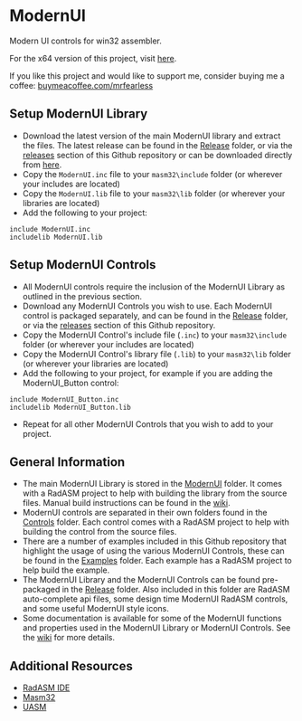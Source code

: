 # ModernUI
Modern UI controls for win32 assembler.

For the x64 version of this project, visit [here](https://github.com/mrfearless/ModernUI64).

If you like this project and would like to support me, consider buying me a coffee: [buymeacoffee.com/mrfearless](https://www.buymeacoffee.com/mrfearless)

## Setup ModernUI Library

* Download the latest version of the main ModernUI library and extract the files. The latest release can be found in the [Release](https://github.com/mrfearless/ModernUI/tree/master/Release) folder, or via the [releases](https://github.com/mrfearless/ModernUI/releases) section of this Github repository or can be downloaded directly from [here](https://github.com/mrfearless/ModernUI/blob/master/Release/ModernUI.zip?raw=true).
* Copy the `ModernUI.inc` file to your `masm32\include` folder (or wherever your includes are located)
* Copy the `ModernUI.lib` file to your `masm32\lib` folder (or wherever your libraries are located)
* Add the following to your project:
```assembly
include ModernUI.inc
includelib ModernUI.lib
```

## Setup ModernUI Controls

* All ModernUI controls require the inclusion of the ModernUI Library as outlined in the previous section.
* Download any ModernUI Controls you wish to use. Each ModernUI control is packaged separately, and can be found in the [Release](https://github.com/mrfearless/ModernUI/tree/master/Release) folder, or via the [releases](https://github.com/mrfearless/ModernUI/releases) section of this Github repository.
* Copy the ModernUI Control's include file (`.inc`) to your `masm32\include` folder (or wherever your includes are located)
* Copy the ModernUI Control's library file (`.lib`)  to your `masm32\lib` folder (or wherever your libraries are located)
* Add the following to your project, for example if you are adding the ModernUI_Button control:
```assembly
include ModernUI_Button.inc
includelib ModernUI_Button.lib
```
* Repeat for all other ModernUI Controls that you wish to add to your project.

## General Information

* The main ModernUI Library is stored in the [ModernUI](https://github.com/mrfearless/ModernUI/tree/master/ModernUI) folder. It comes with a RadASM project to help with building the library from the source files. Manual build instructions can be found in the [wiki](https://github.com/mrfearless/ModernUI/wiki).
* ModernUI controls are separated in their own folders found in the [Controls](https://github.com/mrfearless/ModernUI/tree/master/Controls) folder. Each control comes with a RadASM project to help with building the control from the source files.
* There are a number of examples included in this Github repository that highlight the usage of using the various ModernUI Controls, these can be found in the [Examples](https://github.com/mrfearless/ModernUI/tree/master/Examples) folder. Each example has a RadASM project to help build the example.
* The ModernUI Library and the ModernUI Controls can be found pre-packaged in the [Release](https://github.com/mrfearless/ModernUI/tree/master/Release) folder. Also included in this folder are RadASM auto-complete api files, some design time ModernUI RadASM controls, and some useful ModernUI style icons.
* Some documentation is available for some of the ModernUI functions and properties used in the ModernUI Library or ModernUI Controls. See the [wiki](https://github.com/mrfearless/ModernUI/wiki) for more details.

## Additional Resources

* [RadASM IDE](http://www.softpedia.com/get/Programming/File-Editors/RadASM.shtml)
* [Masm32](http://www.masm32.com/masmdl.htm)
* [UASM](http://www.terraspace.co.uk/uasm.html)
